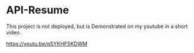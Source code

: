 # API-Resume

This project is not deployed, but is Demonstrated on my youtube in a short video.

https://youtu.be/qSYKHF5KDWM
